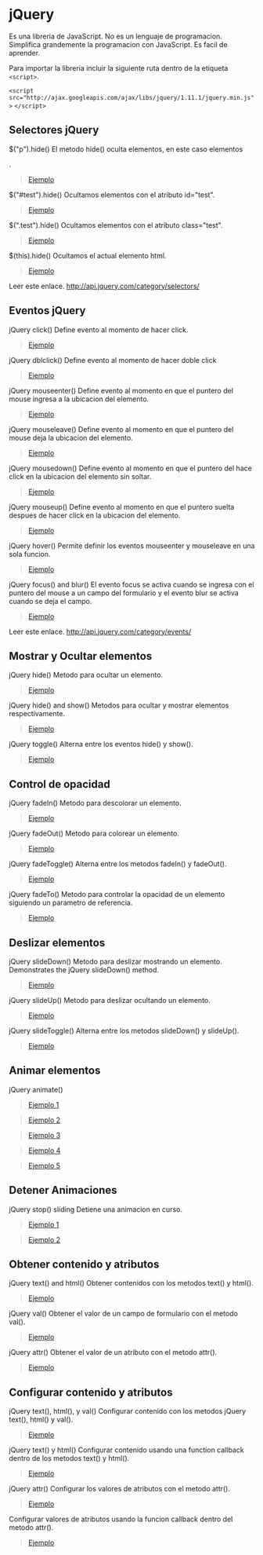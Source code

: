 # jQuery

Es una libreria de JavaScript. No es un lenguaje de programacion.
Simplifica grandemente la programacion con JavaScript.
Es facil de aprender.

Para importar la libreria incluir la siguiente ruta dentro de la etiqueta `<script>`.

`<script src="http://ajax.googleapis.com/ajax/libs/jquery/1.11.1/jquery.min.js">`
`</script>`


## **Selectores jQuery**

$("p").hide()
El metodo hide() oculta elementos, en este caso elementos <p>.

> [Ejemplo](Samples/1.md)

$("#test").hide()
Ocultamos elementos con el atributo id="test".

> [Ejemplo](Samples/2.md)

$(".test").hide()
Ocultamos elementos con el atributo class="test".

> [Ejemplo](Samples/3.md)

$(this).hide()
Ocultamos el actual elemento html.

> [Ejemplo](Samples/4.md)

Leer este enlace. http://api.jquery.com/category/selectors/

## **Eventos jQuery**

jQuery click()
Define evento al momento de hacer click.

> [Ejemplo](Samples/5.md)

jQuery dblclick()
Define evento al momento de hacer doble click

> [Ejemplo](Samples/6.md)

jQuery mouseenter()
Define evento al momento en que el puntero del mouse ingresa a la ubicacion del elemento.

> [Ejemplo](Samples/7.md)

jQuery mouseleave()
Define evento al momento en que el puntero del mouse deja la ubicacion del elemento.

> [Ejemplo](Samples/8.md)

jQuery mousedown()
Define evento al momento en que el puntero del hace click en la ubicacion del elemento sin soltar.

> [Ejemplo](Samples/9.md)

jQuery mouseup()
Define evento al momento en que el puntero suelta despues de hacer click en la ubicacion del elemento.

> [Ejemplo](Samples/10.md)

jQuery hover()
Permite definir los eventos mouseenter y mouseleave en una sola funcion.

> [Ejemplo](Samples/11.md)

jQuery focus() and blur()
El evento focus se activa cuando se ingresa con el puntero del mouse a un campo del formulario y el evento blur se activa cuando se deja el campo.

> [Ejemplo](Samples/12.md)

Leer este enlace. http://api.jquery.com/category/events/

## **Mostrar y Ocultar elementos**

jQuery hide()
Metodo para ocultar un elemento.

> [Ejemplo](Samples/13.md)

jQuery hide() and show()
Metodos para ocultar y mostrar elementos respectivamente.

> [Ejemplo](Samples/14.md)

jQuery toggle()
Alterna entre los eventos hide() y show().

> [Ejemplo](Samples/15.md)

## **Control de opacidad**

jQuery fadeIn()
Metodo para descolorar un elemento.

> [Ejemplo](Samples/16.md)

jQuery fadeOut()
Metodo para colorear un elemento.

> [Ejemplo](Samples/17.md)

jQuery fadeToggle()
Alterna entre los metodos fadeIn() y fadeOut().

> [Ejemplo](Samples/18.md)

jQuery fadeTo()
Metodo para controlar la opacidad de un elemento siguiendo un parametro de referencia.

> [Ejemplo](Samples/19.md)


## **Deslizar elementos**

jQuery slideDown()
Metodo para deslizar mostrando un elemento.
Demonstrates the jQuery slideDown() method.

> [Ejemplo](Samples/20.md)

jQuery slideUp()
Metodo para deslizar ocultando un elemento.

> [Ejemplo](Samples/21.md)

jQuery slideToggle()
Alterna entre los metodos slideDown() y slideUp().

> [Ejemplo](Samples/22.md)


## **Animar elementos**

jQuery animate()

> [Ejemplo 1](Samples/23.md)

> [Ejemplo 2](Samples/24.md)

> [Ejemplo 3](Samples/25.md)

> [Ejemplo 4](Samples/26.md)

> [Ejemplo 5](Samples/27.md)

## **Detener Animaciones**

jQuery stop() sliding
Detiene una animacion en curso.

> [Ejemplo 1](Samples/28.md)

> [Ejemplo 2](Samples/29.md)


## **Obtener contenido y atributos**

jQuery text() and html()
Obtener contenidos con los metodos text() y html().

> [Ejemplo](Samples/30.md)

jQuery val()
Obtener el valor de un campo de formulario con el metodo val().

> [Ejemplo](Samples/31.md)

jQuery attr()
Obtener el valor de un atributo con el metodo attr().

> [Ejemplo](Samples/32.md)


## **Configurar contenido y atributos**

jQuery text(), html(), y val()
Configurar contenido con los metodos jQuery text(), html() y val().

> [Ejemplo](Samples/33.md)

jQuery text() y html()
Configurar contenido usando una function callback dentro de los metodos text() y html().

> [Ejemplo](Samples/34.md)

jQuery attr()
Configurar los valores de atributos con el metodo attr().

> [Ejemplo](Samples/35.md)

Configurar valores de atributos usando la funcion callback dentro del metodo attr().

> [Ejemplo](Samples/36.md)



